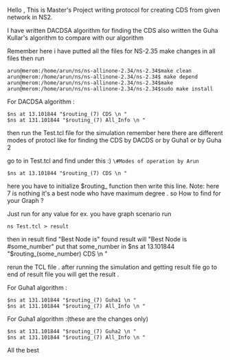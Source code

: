 Hello , This is Master's Project writing protocol for creating CDS from given network in NS2.

I have written DACDSA algorithm for finding the CDS also written the Guha Kullar's algorithm to compare with our algorithm

Remember here i have putted all the files for NS-2.35 make changes in all files then run


```
arun@merom:/home/arun/ns/ns-allinone-2.34/ns-2.34$make clean
arun@merom:/home/arun/ns/ns-allinone-2.34/ns-2.34$ make depend
arun@merom:/home/arun/ns/ns-allinone-2.34/ns-2.34$make
arun@merom:/home/arun/ns/ns-allinone-2.34/ns-2.34$sudo make install
```

For DACDSA algorithm  :
```
$ns at 13.101844 "$routing_(7) CDS \n "
$ns at 131.101844 "$routing_(7) All_Info \n "
```
then run the Test.tcl file for the simulation 
remember here there are different modes of protocl like for finding the CDS by DACDS or by Guha1 or by Guha 2 

go to in Test.tcl and find under this :)
`
\#Modes of operation by Arun 
`
	
```
$ns at 13.101844 "$routing_(7) CDS \n "
```
here you have to initialize $routing_ function then write this line.
Note: here 7 is nothing it's a best node who have maximum degree .
so How to find for your Graph ?

Just run for any value for ex. you have graph scenario 
run 
```
ns Test.tcl > result
```
then in result find "Best Node is"
found result will "Best Node is #some_number"
put that some_number in $ns at 13.101844 "$routing_(some_number) CDS \n "

rerun the TCL file .
after running the simulation and getting result file go to end of result file you will get the result .


For Guha1 algorithm  :
```
$ns at 131.101844 "$routing_(7) Guha1 \n "
$ns at 131.101844 "$routing_(7) All_Info \n "
```

For Guha1 algorithm  :(these are the changes only)
```
$ns at 131.101844 "$routing_(7) Guha2 \n "
$ns at 131.101844 "$routing_(7) All_Info \n "
```











All the best 
